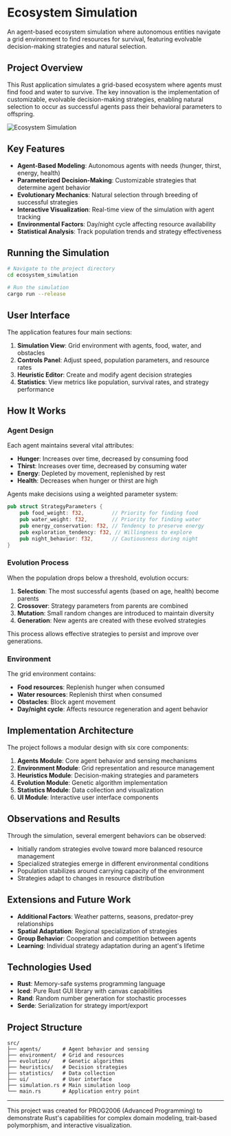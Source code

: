# Ecosystem Simulation

An agent-based ecosystem simulation where autonomous entities navigate a grid environment to find resources for survival, featuring evolvable decision-making strategies and natural selection.

## Project Overview

This Rust application simulates a grid-based ecosystem where agents must find food and water to survive. The key innovation is the implementation of customizable, evolvable decision-making strategies, enabling natural selection to occur as successful agents pass their behavioral parameters to offspring.

![Ecosystem Simulation](assets/simulation_screenshot.png)

## Key Features

- **Agent-Based Modeling**: Autonomous agents with needs (hunger, thirst, energy, health)
- **Parameterized Decision-Making**: Customizable strategies that determine agent behavior
- **Evolutionary Mechanics**: Natural selection through breeding of successful strategies
- **Interactive Visualization**: Real-time view of the simulation with agent tracking
- **Environmental Factors**: Day/night cycle affecting resource availability
- **Statistical Analysis**: Track population trends and strategy effectiveness

## Running the Simulation

```bash
# Navigate to the project directory
cd ecosystem_simulation

# Run the simulation
cargo run --release
```

## User Interface

The application features four main sections:

1. **Simulation View**: Grid environment with agents, food, water, and obstacles
2. **Controls Panel**: Adjust speed, population parameters, and resource rates
3. **Heuristic Editor**: Create and modify agent decision strategies
4. **Statistics**: View metrics like population, survival rates, and strategy performance

## How It Works

### Agent Design

Each agent maintains several vital attributes:
- **Hunger**: Increases over time, decreased by consuming food
- **Thirst**: Increases over time, decreased by consuming water
- **Energy**: Depleted by movement, replenished by rest
- **Health**: Decreases when hunger or thirst are high

Agents make decisions using a weighted parameter system:

```rust
pub struct StrategyParameters {
    pub food_weight: f32,         // Priority for finding food
    pub water_weight: f32,        // Priority for finding water
    pub energy_conservation: f32, // Tendency to preserve energy
    pub exploration_tendency: f32, // Willingness to explore
    pub night_behavior: f32,      // Cautiousness during night
}
```

### Evolution Process

When the population drops below a threshold, evolution occurs:

1. **Selection**: The most successful agents (based on age, health) become parents
2. **Crossover**: Strategy parameters from parents are combined
3. **Mutation**: Small random changes are introduced to maintain diversity
4. **Generation**: New agents are created with these evolved strategies

This process allows effective strategies to persist and improve over generations.

### Environment

The grid environment contains:
- **Food resources**: Replenish hunger when consumed
- **Water resources**: Replenish thirst when consumed
- **Obstacles**: Block agent movement
- **Day/night cycle**: Affects resource regeneration and agent behavior

## Implementation Architecture

The project follows a modular design with six core components:

1. **Agents Module**: Core agent behavior and sensing mechanisms
2. **Environment Module**: Grid representation and resource management
3. **Heuristics Module**: Decision-making strategies and parameters
4. **Evolution Module**: Genetic algorithm implementation
5. **Statistics Module**: Data collection and visualization
6. **UI Module**: Interactive user interface components

## Observations and Results

Through the simulation, several emergent behaviors can be observed:

- Initially random strategies evolve toward more balanced resource management
- Specialized strategies emerge in different environmental conditions
- Population stabilizes around carrying capacity of the environment
- Strategies adapt to changes in resource distribution

## Extensions and Future Work

- **Additional Factors**: Weather patterns, seasons, predator-prey relationships
- **Spatial Adaptation**: Regional specialization of strategies
- **Group Behavior**: Cooperation and competition between agents
- **Learning**: Individual strategy adaptation during an agent's lifetime

## Technologies Used

- **Rust**: Memory-safe systems programming language
- **Iced**: Pure Rust GUI library with canvas capabilities
- **Rand**: Random number generation for stochastic processes
- **Serde**: Serialization for strategy import/export

## Project Structure

```
src/
├── agents/       # Agent behavior and sensing
├── environment/  # Grid and resources
├── evolution/    # Genetic algorithms
├── heuristics/   # Decision strategies
├── statistics/   # Data collection
├── ui/           # User interface
├── simulation.rs # Main simulation loop
└── main.rs       # Application entry point
```

---

This project was created for PROG2006 (Advanced Programming) to demonstrate Rust's capabilities for complex domain modeling, trait-based polymorphism, and interactive visualization.